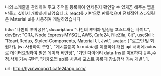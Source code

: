 나의 스케줄을 관리하여 주고 추억을 등록하여 언제든지 확인할 수 있게끔 해주는 앱을 만들고 싶어서 개발하게 되었습니다.
react를 기반으로 만들었으며 전체적인 스타일링은 Material ui를 사용하여 개발하였습니다.

title: "나만의 추억공유",
description: "나만의 추억과 일상을 포스트하는 사이트",
devEnv: "CRA, Node Express,MYSQL, AWS, Cafe24, FileZila, Git",
useSkill: "React,Redux, Styled-Components, Material Ui, Jwt",
avatar: [
  "로그인 및 회원가입 jwt 사용하여 구현",
  "게시글등록 formdata를 이용하여 개인 api 서버에 axios로 데이터요청하여 받은 데이터 바인딩",
  "개인 다이어리 data-fns를 이용하여 등록,수정,삭제 기능 구현",
  "카카오맵 api를 사용해 포스트 등록때 장소검색 기능 개발",
],

url: http://hyunwooport.cafe24app.com/
